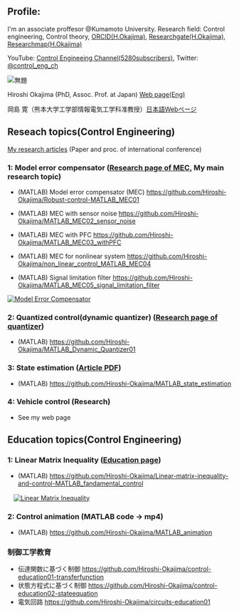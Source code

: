 
## Profile: 

I'm an associate proffesor @Kumamoto University. Research field: Control engineering, Control theory, [ORCID(H.Okajima)](https://orcid.org/0000-0001-7621-7482), [Researchgate(H.Okajima)](https://www.researchgate.net/profile/Hiroshi-Okajima), [Researchmap(H.Okajima)](https://researchmap.jp/read0203288?lang=en)

YouTube: [Control Engineeing Channel(5280subscribers)](https://www.youtube.com/c/ControlEngineeringChannel/videos), Twitter: [@control_eng_ch](https://twitter.com/control_eng_ch)

![無題](https://user-images.githubusercontent.com/112537733/188295382-7b3892e7-38ec-4fc6-93e2-f9d575c0926c.jpg)

Hiroshi Okajima (PhD, Assoc. Prof. at Japan) [Web page(Eng)](https://sites.google.com/view/okajima-lab/en)

岡島 寛（熊本大学工学部情報電気工学科准教授）[日本語Webページ](https://sites.google.com/view/okajima-lab)

## Reseach topics(Control Engineering) 

[My research articles](https://sites.google.com/view/control-engineering-lab/profile/research-achievements) (Paper and proc. of international conference)

### 1: Model error compensator ([Research page of MEC](https://sites.google.com/view/control-engineering-lab/model-error-compensator), My main research topic)

  - (MATLAB) Model error compensator (MEC) https://github.com/Hiroshi-Okajima/Robust-control-MATLAB_MEC01
  
  - (MATLAB) MEC with sensor noise https://github.com/Hiroshi-Okajima/MATLAB_MEC02_sensor_noise
  
  - (MATLAB) MEC with PFC https://github.com/Hiroshi-Okajima/MATLAB_MEC03_withPFC
  
  - (MATLAB) MEC for nonlinear system https://github.com/Hiroshi-Okajima/non_linear_control_MATLAB_MEC04
  
  - (MATLAB) Signal limitation filter https://github.com/Hiroshi-Okajima/MATLAB_MEC05_signal_limitation_filter
 
 [![Model Error Compensator](https://user-images.githubusercontent.com/112537733/188101796-e5bb2581-ab5b-4618-8380-e1d0a7320e71.png)](https://youtu.be/hYeekwsedAM)

### 2: Quantized control(dynamic quantizer) ([Research page of quantizer](https://sites.google.com/view/control-engineering-lab/dynamic-quantizer))

  - (MATLAB) https://github.com/Hiroshi-Okajima/MATLAB_Dynamic_Quantizer01

### 3: State estimation ([Article PDF](https://www.tandfonline.com/doi/full/10.1080/18824889.2021.1985702))

  - (MATLAB) https://github.com/Hiroshi-Okajima/MATLAB_state_estimation 

### 4: Vehicle control (Research)

  - See my web page

## Education topics(Control Engineering)

### 1: Linear Matrix Inequality ([Education page](https://sites.google.com/view/control-engineering-lab/linear-matrix-inequality))

  - (MATLAB) https://github.com/Hiroshi-Okajima/Linear-matrix-inequality-and-control-MATLAB_fandamental_control

　[![Linear Matrix Inequality](https://user-images.githubusercontent.com/112537733/188101141-f86dee2e-ba6a-41c3-b223-e12b2da5aef6.png)](https://youtu.be/QfXJ01dIpL0)

### 2: Control animation (MATLAB code -> mp4)

  - (MATLAB) https://github.com/Hiroshi-Okajima/MATLAB_animation

### 制御工学教育

 - 伝達関数に基づく制御 https://github.com/Hiroshi-Okajima/control-education01-transferfunction
 - 状態方程式に基づく制御 https://github.com/Hiroshi-Okajima/control-education02-stateequation
 - 電気回路 https://github.com/Hiroshi-Okajima/circuits-education01
